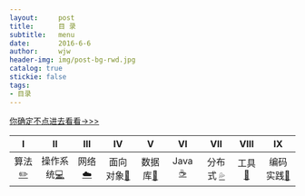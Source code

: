 ```yaml
---
layout:     post                  
title:      目 录      
subtitle:   menu         
date:       2016-6-6             
author:     wjw                   
header-img: img/post-bg-rwd.jpg  
catalog: true   
stickie: false                       
tags:                             
- 目录 
---
```

  

[你确定不点进去看看->>>](https://github.com/wjw0315/wjw0315.github.io/blob/master/README.md) 

<div>
<table>
<thead>
<tr>
<th align="center">Ⅰ</th>
<th align="center">Ⅱ</th>
<th align="center">Ⅲ</th>
<th align="center">Ⅳ</th>
<th align="center">Ⅴ</th>
<th align="center">Ⅵ</th>
<th align="center">Ⅶ</th>
<th align="center">Ⅷ</th>
<th align="center">Ⅸ</th>
</tr>
</thead>
<tbody>
<tr>
<td align="center">算法<a href="#%E7%AE%97%E6%B3%95-pencil2"><g-emoji class="g-emoji" alias="pencil2" fallback-src="https://assets-cdn.github.com/images/icons/emoji/unicode/270f.png">✏️</g-emoji></a></td>
<td align="center">操作系统<a href="#%E6%93%8D%E4%BD%9C%E7%B3%BB%E7%BB%9F-computer"><g-emoji class="g-emoji" alias="computer" fallback-src="https://assets-cdn.github.com/images/icons/emoji/unicode/1f4bb.png">💻</g-emoji></a></td>
<td align="center">网络<a href="#%E7%BD%91%E7%BB%9C-cloud"><g-emoji class="g-emoji" alias="cloud" fallback-src="https://assets-cdn.github.com/images/icons/emoji/unicode/2601.png">☁️</g-emoji></a></td>
<td align="center">面向对象<a href="#%E9%9D%A2%E5%90%91%E5%AF%B9%E8%B1%A1-couple"><g-emoji class="g-emoji" alias="couple" fallback-src="https://assets-cdn.github.com/images/icons/emoji/unicode/1f46b.png">👫</g-emoji></a></td>
<td align="center">数据库<a href="#%E6%95%B0%E6%8D%AE%E5%BA%93-floppy_disk"><g-emoji class="g-emoji" alias="floppy_disk" fallback-src="https://assets-cdn.github.com/images/icons/emoji/unicode/1f4be.png">💾</g-emoji></a></td>
<td align="center">Java <a href="#java-coffee"><g-emoji class="g-emoji" alias="coffee" fallback-src="https://assets-cdn.github.com/images/icons/emoji/unicode/2615.png">☕️</g-emoji></a></td>
<td align="center">分布式 <a href="#%E5%88%86%E5%B8%83%E5%BC%8F-sweat_drops"><g-emoji class="g-emoji" alias="sweat_drops" fallback-src="https://assets-cdn.github.com/images/icons/emoji/unicode/1f4a6.png">💦</g-emoji></a></td>
<td align="center">工具<a href="#%E5%B7%A5%E5%85%B7-hammer"><g-emoji class="g-emoji" alias="hammer" fallback-src="https://assets-cdn.github.com/images/icons/emoji/unicode/1f528.png">🔨</g-emoji></a></td>
<td align="center">编码实践<a href="#%E7%BC%96%E7%A0%81%E5%AE%9E%E8%B7%B5-speak_no_evil"><g-emoji class="g-emoji" alias="speak_no_evil" fallback-src="https://assets-cdn.github.com/images/icons/emoji/unicode/1f64a.png">🙊</g-emoji></a></td>
</tr></tbody></table>
</div>
